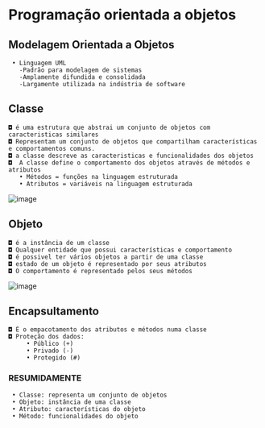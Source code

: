 # Programação orientada a objetos
## Modelagem Orientada a Objetos
     • Linguagem UML
       -Padrão para modelagem de sistemas
       -Amplamente difundida e consolidada
       -Largamente utilizada na indústria de software

## Classe
    ◘ é uma estrutura que abstrai um conjunto de objetos com caracteristicas similares 
    ◘ Representam um conjunto de objetos que compartilham características e comportamentos comuns.
    ◘ a classe descreve as caracteristicas e funcionalidades dos objetos
    ◘  A classe define o comportamento dos objetos através de métodos e atributos
       • Métodos = funções na linguagem estruturada
       • Atributos = variáveis na linguagem estruturada

![image](https://github.com/user-attachments/assets/f24d9a9e-beb6-43fc-919f-c72f7fe684d0)

 
    
## Objeto
    ◘ é a instância de um classe
    ◘ Qualquer entidade que possui características e comportamento
    ◘ é possivel ter vários objetos a partir de uma classe
    ◘ estado de um objeto é representado por seus atributos
    ◘ O comportamento é representado pelos seus métodos

![image](https://github.com/user-attachments/assets/1cbcf298-3cea-4c6e-836f-7cce327ffb17)

## Encapsultamento
    ◘ É o empacotamento dos atributos e métodos numa classe
    ◘ Proteção dos dados:
         • Público (+)
         • Privado (-)
         • Protegido (#)

### RESUMIDAMENTE
     • Classe: representa um conjunto de objetos
     • Objeto: instância de uma classe
     • Atributo: características do objeto
     • Método: funcionalidades do objeto

  
